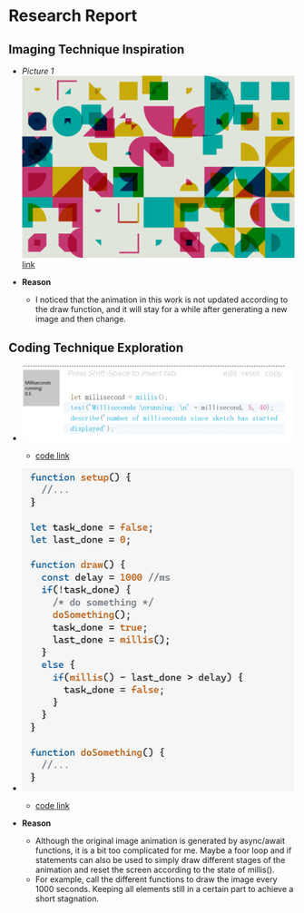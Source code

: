 # **Research Report**
## Imaging Technique Inspiration
- *Picture 1*![Image](readmeImages/coding_pt1_1.png)
    [link](https://openprocessing.org/sketch/2211491)

- **Reason**
    - I noticed that the animation in this work is not updated according to the draw function, and it will stay for a while after generating a new image and then change. 


## Coding Technique Exploration
- ![Image](readmeImages/coding_pt2_1.png)
    - [code link](https://p5js.org/zh-Hans/reference/#/p5/millis)
- ![Image](readmeImages/coding_pt2_2.png)
    - [code link](https://stackoverflow.com/questions/67221313/how-to-wait-in-p5-js)

- **Reason**
   - Although the original image animation is generated by async/await functions, it is a bit too complicated for me. Maybe a foor loop and if statements can also be used to simply draw different stages of the animation and reset the screen according to the state of millis(). 
   - For example, call the different functions to draw the image every 1000 seconds. Keeping all elements still in a certain part to achieve a short stagnation.

   